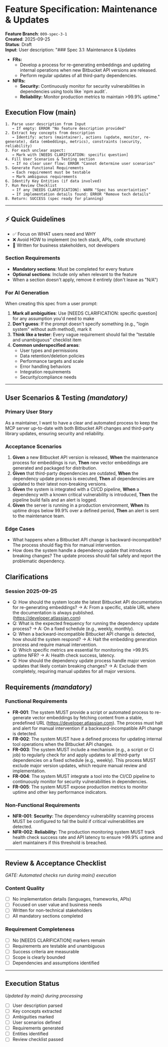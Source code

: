 # Feature Specification: Maintenance & Updates

**Feature Branch**: `009-spec-3-1`  
**Created**: 2025-09-25  
**Status**: Draft  
**Input**: User description: "### Spec 3.1: Maintenance & Updates
*   **FRs:**
    *   Develop a process for re-generating embeddings and updating internal operations when new Bitbucket API versions are released.
    *   Perform regular updates of all third-party dependencies.
*   **NFRs:**
    *   **Security:** Continuously monitor for security vulnerabilities in dependencies using tools like \`npm audit\`.
    *   **Reliability:** Monitor production metrics to maintain >99.9% uptime."

## Execution Flow (main)
```
1. Parse user description from Input
   → If empty: ERROR "No feature description provided"
2. Extract key concepts from description
   → Identify: actors (maintainer), actions (update, monitor, re-generate), data (embeddings, metrics), constraints (security, reliability)
3. For each unclear aspect:
   → Mark with [NEEDS CLARIFICATION: specific question]
4. Fill User Scenarios & Testing section
   → If no clear user flow: ERROR "Cannot determine user scenarios"
5. Generate Functional Requirements
   → Each requirement must be testable
   → Mark ambiguous requirements
6. Identify Key Entities (if data involved)
7. Run Review Checklist
   → If any [NEEDS CLARIFICATION]: WARN "Spec has uncertainties"
   → If implementation details found: ERROR "Remove tech details"
8. Return: SUCCESS (spec ready for planning)
```

---

## ⚡ Quick Guidelines
- ✅ Focus on WHAT users need and WHY
- ❌ Avoid HOW to implement (no tech stack, APIs, code structure)
- 👥 Written for business stakeholders, not developers

### Section Requirements
- **Mandatory sections**: Must be completed for every feature
- **Optional sections**: Include only when relevant to the feature
- When a section doesn't apply, remove it entirely (don't leave as "N/A")

### For AI Generation
When creating this spec from a user prompt:
1. **Mark all ambiguities**: Use [NEEDS CLARIFICATION: specific question] for any assumption you'd need to make
2. **Don't guess**: If the prompt doesn't specify something (e.g., "login system" without auth method), mark it
3. **Think like a tester**: Every vague requirement should fail the "testable and unambiguous" checklist item
4. **Common underspecified areas**:
   - User types and permissions
   - Data retention/deletion policies  
   - Performance targets and scale
   - Error handling behaviors
   - Integration requirements
   - Security/compliance needs

---

## User Scenarios & Testing *(mandatory)*

### Primary User Story
As a maintainer, I want to have a clear and automated process to keep the MCP server up-to-date with both Bitbucket API changes and third-party library updates, ensuring security and reliability.

### Acceptance Scenarios
1. **Given** a new Bitbucket API version is released, **When** the maintenance process for embeddings is run, **Then** new vector embeddings are generated and packaged for distribution.
2. **Given** that third-party dependencies are outdated, **When** the dependency update process is executed, **Then** all dependencies are updated to their latest non-breaking versions.
3. **Given** the system is integrated with a CI/CD pipeline, **When** a dependency with a known critical vulnerability is introduced, **Then** the pipeline build fails and an alert is logged.
4. **Given** the server is running in a production environment, **When** its uptime drops below 99.9% over a defined period, **Then** an alert is sent to the maintenance team.

### Edge Cases
- What happens when a Bitbucket API change is backward-incompatible? The process should flag this for manual intervention.
- How does the system handle a dependency update that introduces breaking changes? The update process should fail safely and report the problematic dependency.

## Clarifications

### Session 2025-09-25
- Q: How should the system locate the latest Bitbucket API documentation for re-generating embeddings? → A: From a specific, stable URL where the documentation is always published. (https://developer.atlassian.com)
- Q: What is the expected frequency for running the dependency update process? → A: On a fixed schedule (e.g., weekly, monthly).
- Q: When a backward-incompatible Bitbucket API change is detected, how should the system respond? → A: Halt the embedding generation process and require manual intervention.
- Q: Which specific metrics are essential for monitoring the >99.9% uptime NFR? → A: Health check success, latency.
- Q: How should the dependency update process handle major version updates that likely contain breaking changes? → A: Exclude them completely, requiring manual updates for all major versions.

## Requirements *(mandatory)*

### Functional Requirements
- **FR-001**: The system MUST provide a script or automated process to re-generate vector embeddings by fetching content from a stable, predefined URL (https://developer.atlassian.com). The process must halt and alert for manual intervention if a backward-incompatible API change is detected.
- **FR-002**: The system MUST have a defined process for updating internal tool operations when the Bitbucket API changes.
- **FR-003**: The system MUST include a mechanism (e.g., a script or CI job) to regularly check for and apply updates to all third-party dependencies on a fixed schedule (e.g., weekly). This process MUST exclude major version updates, which require manual review and implementation.
- **FR-004**: The system MUST integrate a tool into the CI/CD pipeline to continuously monitor for security vulnerabilities in dependencies.
- **FR-005**: The system MUST expose production metrics to monitor uptime and other key performance indicators.

### Non-Functional Requirements
- **NFR-001**: **Security:** The dependency vulnerability scanning process MUST be configured to fail the build if critical vulnerabilities are detected.
- **NFR-002**: **Reliability:** The production monitoring system MUST track health check success rate and API latency to ensure >99.9% uptime and alert maintainers if this threshold is breached.

---

## Review & Acceptance Checklist
*GATE: Automated checks run during main() execution*

### Content Quality
- [ ] No implementation details (languages, frameworks, APIs)
- [ ] Focused on user value and business needs
- [ ] Written for non-technical stakeholders
- [ ] All mandatory sections completed

### Requirement Completeness
- [ ] No [NEEDS CLARIFICATION] markers remain
- [ ] Requirements are testable and unambiguous  
- [ ] Success criteria are measurable
- [ ] Scope is clearly bounded
- [ ] Dependencies and assumptions identified

---

## Execution Status
*Updated by main() during processing*

- [ ] User description parsed
- [ ] Key concepts extracted
- [ ] Ambiguities marked
- [ ] User scenarios defined
- [ ] Requirements generated
- [ ] Entities identified
- [ ] Review checklist passed
